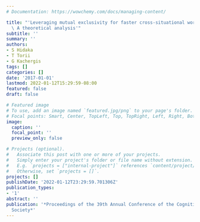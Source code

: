 ```yaml
---
# Documentation: https://wowchemy.com/docs/managing-content/

title: "'Leveraging mutual exclusivity for faster cross-situational word learning:\
  \ A theoretical analysis'"
subtitle: ''
summary: ''
authors:
- S Hidaka
- T Torii
- G Kachergis
tags: []
categories: []
date: '2017-01-01'
lastmod: 2022-01-12T15:29:59-08:00
featured: false
draft: false

# Featured image
# To use, add an image named `featured.jpg/png` to your page's folder.
# Focal points: Smart, Center, TopLeft, Top, TopRight, Left, Right, BottomLeft, Bottom, BottomRight.
image:
  caption: ''
  focal_point: ''
  preview_only: false

# Projects (optional).
#   Associate this post with one or more of your projects.
#   Simply enter your project's folder or file name without extension.
#   E.g. `projects = ["internal-project"]` references `content/project/deep-learning/index.md`.
#   Otherwise, set `projects = []`.
projects: []
publishDate: '2022-01-12T23:29:59.701306Z'
publication_types:
- '1'
abstract: ''
publication: '*Proceedings of the 39th Annual Conference of the Cognitive Science
  Society*'
---
```

